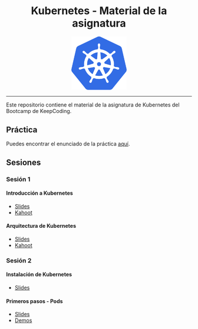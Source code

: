 <h1 align="center">Kubernetes - Material de la asignatura</h1>

<p align="center">
    <img src="img/k8s_logo.png" alt="kubernetes logo" width="150"/>
</p>

---

Este repositorio contiene el material de la asignatura de Kubernetes del Bootcamp de KeepCoding.

## Práctica

Puedes encontrar el enunciado de la práctica [aquí](practica/README.md).

## Sesiones

### Sesión 1

#### Introducción a Kubernetes
- [Slides](sesion1/slides/01-introduccion.pdf)
- [Kahoot](sesion1/slides/01-introduccion-kahoot.pdf)


#### Arquitectura de Kubernetes
- [Slides](sesion1/slides/02-arquitectura.pdf)
- [Kahoot](sesion1/slides/02-arquitectura-kahoot.pdf)

### Sesión 2

#### Instalación de Kubernetes
- [Slides](sesion2/slides/01-instalacion.pdf)

#### Primeros pasos - Pods
- [Slides](sesion2/slides/02-primeros-pasos-pods.pdf)
- [Demos](sesion2/demos/)

